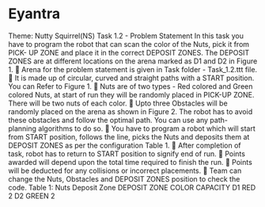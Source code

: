 # Eyantra
Theme: Nutty Squirrel(NS)
Task 1.2 - Problem Statement
In this task you have to program the robot that can scan the color of the Nuts, pick it from PICK- UP ZONE and place it in the correct DEPOSIT ZONES. The DEPOSIT ZONES are at different
locations on the arena marked as D1 and D2 in Figure 1.  Arena for the problem statement is given in Task folder - Task_1.2.ttt file.  It is made up of circular, curved and straight paths with a START position. You can
Refer to Figure 1.  Nuts are of two types - Red colored and Green colored Nuts, at start of run they will be
randomly placed in PICK-UP ZONE. There will be two nuts of each color.  Upto three Obstacles will be randomly placed on the arena as shown in Figure 2. The
robot has to avoid these obstacles and follow the optimal path. You can use any path- planning algorithms to do so.  You have to program a robot which will start from START position, follows the line, picks the Nuts and deposits them at DEPOSIT ZONES as per the configuration Table 1.  After completion of task, robot has to return to START position to signify end of run.  Points awarded will depend upon the total time required to finish the run.  Points will be deducted for any collisions or incorrect placements.  Team can change the Nuts, Obstacles and DEPOSIT ZONES position to check the code. Table 1: Nuts Deposit Zone
DEPOSIT ZONE              COLOR                CAPACITY
D1                         RED                     2
D2                         GREEN                   2
